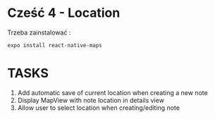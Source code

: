 # Cześć 4 - Location



Trzeba zainstalować  :
```
expo install react-native-maps
```

# TASKS
1. Add automatic save of current location when creating a new note
2. Display MapView with note location in details view
3. Allow user to select location when creating/editing note